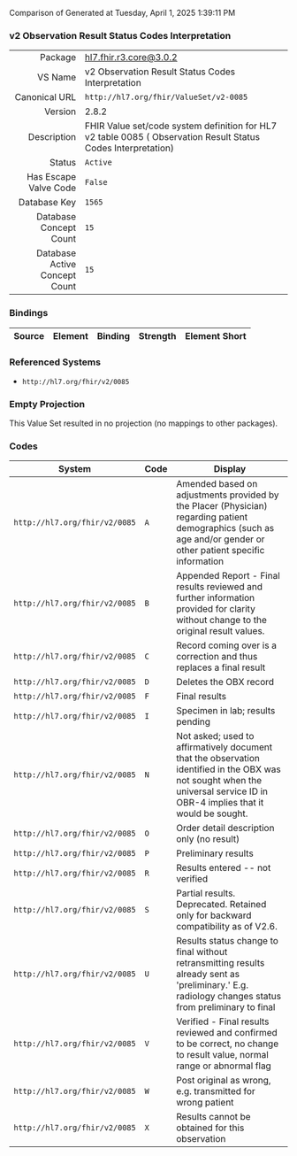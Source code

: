 Comparison of 
Generated at Tuesday, April 1, 2025 1:39:11 PM

### v2 Observation Result Status Codes Interpretation

|      |     |
| ---: | --- |
| Package | hl7.fhir.r3.core@3.0.2 |
| VS Name | v2 Observation Result Status Codes Interpretation |
| Canonical URL | `http://hl7.org/fhir/ValueSet/v2-0085` |
| Version | 2.8.2 |
| Description | FHIR Value set/code system definition for HL7 v2 table 0085 ( Observation Result Status Codes Interpretation) |
| Status | `Active` |
| Has Escape Valve Code | `False` |
| Database Key | `1565` |
| Database Concept Count | `15` |
| Database Active Concept Count | `15` |
### Bindings

| Source | Element | Binding | Strength | Element Short |
| ------ | ------- | ------- | -------- | ------------- |

### Referenced Systems

* `http://hl7.org/fhir/v2/0085`
### Empty Projection

This Value Set resulted in no projection (no mappings to other packages).

### Codes

| System | Code | Display |
| ------ | ---- | ------- |
| `http://hl7.org/fhir/v2/0085` | `A` | Amended based on adjustments provided by the Placer (Physician) regarding patient demographics (such as age and/or gender or other patient specific information |
| `http://hl7.org/fhir/v2/0085` | `B` | Appended Report - Final results reviewed and further information provided for clarity without change to the original result values. |
| `http://hl7.org/fhir/v2/0085` | `C` | Record coming over is a correction and thus replaces a final result |
| `http://hl7.org/fhir/v2/0085` | `D` | Deletes the OBX record |
| `http://hl7.org/fhir/v2/0085` | `F` | Final results |
| `http://hl7.org/fhir/v2/0085` | `I` | Specimen in lab; results pending |
| `http://hl7.org/fhir/v2/0085` | `N` | Not asked; used to affirmatively document that the observation identified in the OBX was not sought when the universal service ID in OBR-4 implies that it would be sought. |
| `http://hl7.org/fhir/v2/0085` | `O` | Order detail description only (no result) |
| `http://hl7.org/fhir/v2/0085` | `P` | Preliminary results |
| `http://hl7.org/fhir/v2/0085` | `R` | Results entered -- not verified |
| `http://hl7.org/fhir/v2/0085` | `S` | Partial results.   Deprecated. Retained only for backward compatibility as of V2.6. |
| `http://hl7.org/fhir/v2/0085` | `U` | Results status change to final without retransmitting results already sent as 'preliminary.'  E.g. radiology changes status from preliminary to final |
| `http://hl7.org/fhir/v2/0085` | `V` | Verified - Final results reviewed and confirmed to be correct, no change to result value, normal range or abnormal flag |
| `http://hl7.org/fhir/v2/0085` | `W` | Post original as wrong, e.g. transmitted for wrong patient |
| `http://hl7.org/fhir/v2/0085` | `X` | Results cannot be obtained for this observation |
